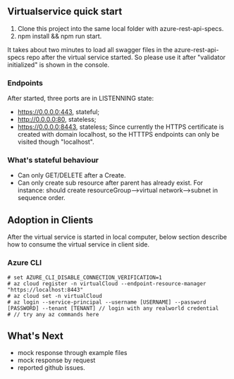 ## Virtualservice quick start
1. Clone this project into the same local folder with azure-rest-api-specs.
2. npm install && npm run start.

It takes about two minutes to load all swagger files in the azure-rest-api-specs repo after the virtual service started. 
So please use it after "validator initialized" is shown in the console.

### Endpoints
After started, three ports are in LISTENNING state:
+ https://0.0.0.0:443, stateful;
+ http://0.0.0.0:80, stateless;
+ https://0.0.0.0:8443, stateless;
Since currently the HTTPS certificate is created with domain localhost, so the HTTTPS endpoints can only be visited though "localhost".

### What's stateful behaviour
+ Can only GET/DELETE after a Create.
+ Can only create sub resource after parent has already exist. For instance: should create resourceGroup-->virtual network-->subnet in sequence order.

## Adoption in Clients
After the virtual service is started in local computer, below section describe how to consume the virtual service in client side. 
### Azure CLI
```
# set AZURE_CLI_DISABLE_CONNECTION_VERIFICATION=1
# az cloud register -n virtualCloud --endpoint-resource-manager "https://localhost:8443"
# az cloud set -n virtualCloud
# az login --service-principal --username [USERNAME] --password [PASSWORD] --tenant [TENANT] // login with any realworld credential
# // try any az commands here
```

## What's Next
+ mock response through example files
+ mock response by request
+ reported github issues.
